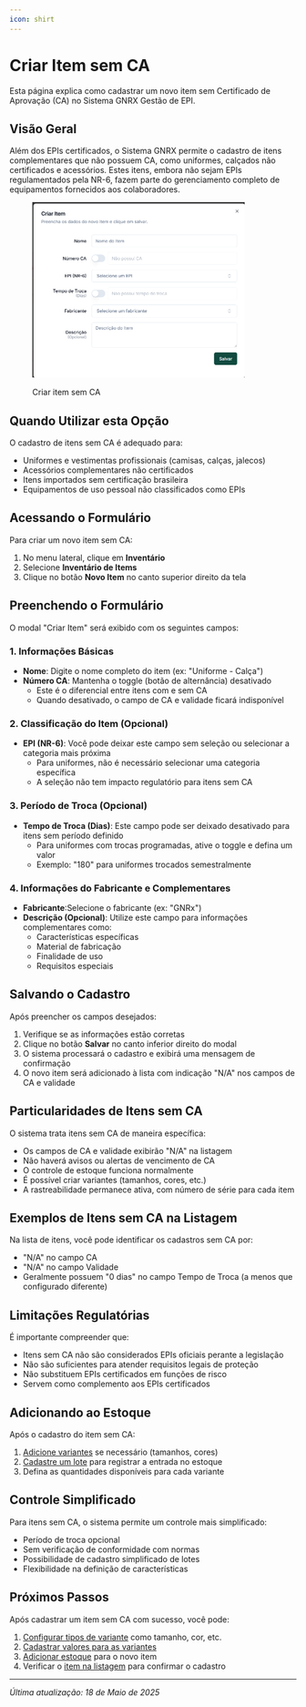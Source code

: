 ```yaml
---
icon: shirt
---
```


# Criar Item sem CA

Esta página explica como cadastrar um novo item sem Certificado de Aprovação (CA) no Sistema GNRX Gestão de EPI.

## Visão Geral

Além dos EPIs certificados, o Sistema GNRX permite o cadastro de itens complementares que não possuem CA, como uniformes, calçados não certificados e acessórios. Estes itens, embora não sejam EPIs regulamentados pela NR-6, fazem parte do gerenciamento completo de equipamentos fornecidos aos colaboradores.

<figure><img src="../../.gitbook/assets/image (30).png" alt="" width="373"><figcaption><p>Criar item sem CA</p></figcaption></figure>

## Quando Utilizar esta Opção

O cadastro de itens sem CA é adequado para:

* Uniformes e vestimentas profissionais (camisas, calças, jalecos)
* Acessórios complementares não certificados
* Itens importados sem certificação brasileira
* Equipamentos de uso pessoal não classificados como EPIs

## Acessando o Formulário

Para criar um novo item sem CA:

1. No menu lateral, clique em **Inventário**
2. Selecione **Inventário de Items**
3. Clique no botão **Novo Item** no canto superior direito da tela

## Preenchendo o Formulário

O modal "Criar Item" será exibido com os seguintes campos:

### 1. Informações Básicas

* **Nome**: Digite o nome completo do item (ex: "Uniforme - Calça")
* **Número CA**: Mantenha o toggle (botão de alternância) desativado
  * Este é o diferencial entre itens com e sem CA
  * Quando desativado, o campo de CA e validade ficará indisponível

### 2. Classificação do Item (Opcional)

* **EPI (NR-6)**: Você pode deixar este campo sem seleção ou selecionar a categoria mais próxima
  * Para uniformes, não é necessário selecionar uma categoria específica
  * A seleção não tem impacto regulatório para itens sem CA

### 3. Período de Troca (Opcional)

* **Tempo de Troca (Dias)**: Este campo pode ser deixado desativado para itens sem período definido
  * Para uniformes com trocas programadas, ative o toggle e defina um valor
  * Exemplo: "180" para uniformes trocados semestralmente

### 4. Informações do Fabricante e Complementares

* **Fabricante**:Selecione o fabricante (ex: "GNRx")
* **Descrição (Opcional)**: Utilize este campo para informações complementares como:
  * Características específicas
  * Material de fabricação
  * Finalidade de uso
  * Requisitos especiais

## Salvando o Cadastro

Após preencher os campos desejados:

1. Verifique se as informações estão corretas
2. Clique no botão **Salvar** no canto inferior direito do modal
3. O sistema processará o cadastro e exibirá uma mensagem de confirmação
4. O novo item será adicionado à lista com indicação "N/A" nos campos de CA e validade

## Particularidades de Itens sem CA

O sistema trata itens sem CA de maneira específica:

* Os campos de CA e validade exibirão "N/A" na listagem
* Não haverá avisos ou alertas de vencimento de CA
* O controle de estoque funciona normalmente
* É possível criar variantes (tamanhos, cores, etc.)
* A rastreabilidade permanece ativa, com número de série para cada item

## Exemplos de Itens sem CA na Listagem

Na lista de itens, você pode identificar os cadastros sem CA por:

* "N/A" no campo CA
* "N/A" no campo Validade
* Geralmente possuem "0 dias" no campo Tempo de Troca (a menos que configurado diferente)

## Limitações Regulatórias

É importante compreender que:

* Itens sem CA não são considerados EPIs oficiais perante a legislação
* Não são suficientes para atender requisitos legais de proteção
* Não substituem EPIs certificados em funções de risco
* Servem como complemento aos EPIs certificados

## Adicionando ao Estoque

Após o cadastro do item sem CA:

1. [Adicione variantes](../variantes/configurar-tipos-variante.md) se necessário (tamanhos, cores)
2. [Cadastre um lote](../lotes/adicionar-lote.md) para registrar a entrada no estoque
3. Defina as quantidades disponíveis para cada variante

## Controle Simplificado

Para itens sem CA, o sistema permite um controle mais simplificado:

* Período de troca opcional
* Sem verificação de conformidade com normas
* Possibilidade de cadastro simplificado de lotes
* Flexibilidade na definição de características

## Próximos Passos

Após cadastrar um item sem CA com sucesso, você pode:

1. [Configurar tipos de variante](../variantes/configurar-tipos-variante.md) como tamanho, cor, etc.
2. [Cadastrar valores para as variantes](../variantes/adicionar-valores-variante.md)
3. [Adicionar estoque](../lotes/adicionar-lote.md) para o novo item
4. Verificar o [item na listagem](listar-itens.md) para confirmar o cadastro

***

_Última atualização: 18 de Maio de 2025_
